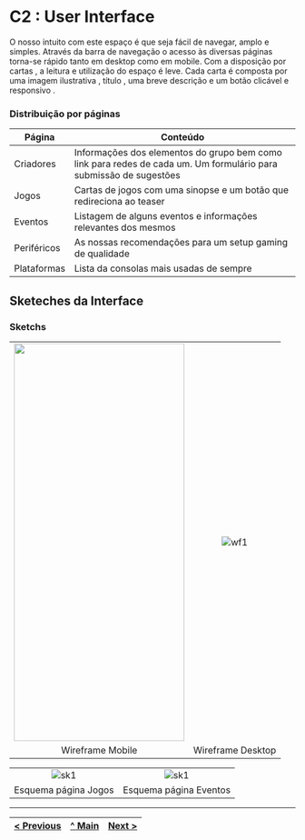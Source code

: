 # C2 : User Interface

O nosso intuito com este espaço é que seja fácil de navegar, amplo e simples.
Através da barra de navegação o acesso às diversas páginas torna-se rápido tanto em desktop como em mobile.
Com a disposição por cartas , a leitura e utilização do espaço é leve. Cada carta é composta por uma imagem ilustrativa , título , uma breve descrição e um botão clicável e responsivo . 

### Distribuição por páginas

| Página | Conteúdo |
|----------|----------|
| Criadores | Informações dos elementos do grupo bem como link para redes de cada um. Um formulário para submissão de sugestões|
| Jogos | Cartas de jogos com uma sinopse e um botão que redireciona ao teaser|
| Eventos | Listagem de alguns eventos e informações relevantes dos mesmos|
| Periféricos | As nossas recomendações para um setup gaming de qualidade|
| Plataformas | Lista da consolas mais usadas de sempre |

## Sketeches da Interface

### Sketchs
| | |
:---: | :---:
<img src="https://i.ibb.co/ncg3ZrC/gamezonemobile.png" width="300" height="700"> | ![wf1](https://i.ibb.co/tBM2ff4/gamezone.png)
Wireframe Mobile |  Wireframe Desktop

| | |
:---: | :---:
![sk1](https://i.ibb.co/0JWpsww/Web-1920-1.png) | ![sk1](https://i.ibb.co/ZW626fG/Web-1920-2.png)
Esquema página Jogos |  Esquema página Eventos




---
[< Previous](c1.md) | [^ Main](https://github.com/machadexx/gamezoneTI) | [Next >](c3.md)
:--- | :---: | ---: 
